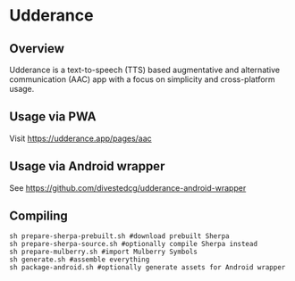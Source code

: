 Udderance
=========

Overview
--------
Udderance is a text-to-speech (TTS) based augmentative and alternative communication (AAC) app with a focus on simplicity and cross-platform usage.

Usage via PWA
-------------
Visit https://udderance.app/pages/aac

Usage via Android wrapper
-------------------------
See https://github.com/divestedcg/udderance-android-wrapper

Compiling
---------
```
sh prepare-sherpa-prebuilt.sh #download prebuilt Sherpa
sh prepare-sherpa-source.sh #optionally compile Sherpa instead
sh prepare-mulberry.sh #import Mulberry Symbols
sh generate.sh #assemble everything
sh package-android.sh #optionally generate assets for Android wrapper
```
